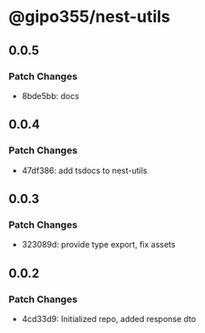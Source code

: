 # @gipo355/nest-utils

## 0.0.5

### Patch Changes

- 8bde5bb: docs

## 0.0.4

### Patch Changes

- 47df386: add tsdocs to nest-utils

## 0.0.3

### Patch Changes

- 323089d: provide type export, fix assets

## 0.0.2

### Patch Changes

- 4cd33d9: Initialized repo, added response dto
